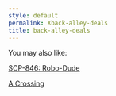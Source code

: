 ```yaml
---
style: default
permalink: Xback-alley-deals
title: back-alley-deals
---
```

You may also like:

[SCP-846: Robo-Dude](http://scp-wiki.net/scp-846)

[A Crossing](http://scp-wiki.net/cav-007)

